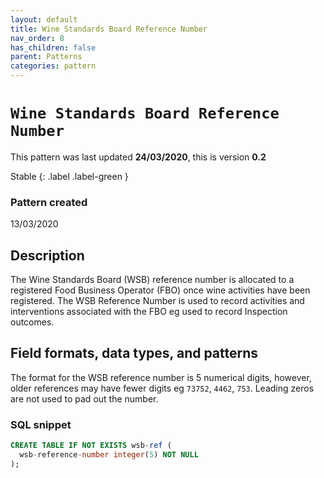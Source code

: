```yaml
---
layout: default
title: Wine Standards Board Reference Number
nav_order: 8
has_children: false
parent: Patterns
categories: pattern
---
```


# `Wine Standards Board Reference Number`

This pattern was last updated **24/03/2020**, this is version **0.2**

Stable
{: .label .label-green }

### Pattern created

13/03/2020

## Description
The Wine Standards Board (WSB) reference number is allocated to a registered Food Business Operator (FBO) once wine activities have been registered.  The WSB Reference Number is used to record activities and interventions associated with the FBO eg used to record Inspection outcomes.

## Field formats, data types, and patterns
The format for the WSB reference number is 5 numerical digits, however, older references may have fewer digits eg `73752`, `4462`, `753`.  Leading zeros are not used to pad out the number.

### SQL snippet
```sql
CREATE TABLE IF NOT EXISTS wsb-ref (
  wsb-reference-number integer(5) NOT NULL
);
```
